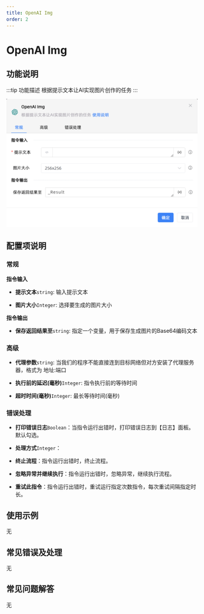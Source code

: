 ```yaml
---
title: OpenAI Img
order: 2
---
```


# OpenAI Img

## 功能说明

:::tip 功能描述
根据提示文本让AI实现图片创作的任务
:::

![OpenAIImg](../../../../assets/OpenAI%20Img_command.png)

## 配置项说明

### 常规

**指令输入**

- **提示文本**`string`: 输入提示文本

- **图片大小**`Integer`: 选择要生成的图片大小


**指令输出**

- **保存返回结果至**`string`: 指定一个变量，用于保存生成图片的Base64编码文本

### 高级

- **代理参数**`string`: 当我们的程序不能直接连到目标网络但对方安装了代理服务器，格式为 地址:端口

- **执行前的延迟(毫秒)**`Integer`: 指令执行前的等待时间

- **超时时间(毫秒)**`Integer`: 最长等待时间(毫秒)

### 错误处理

- **打印错误日志**`Boolean`：当指令运行出错时，打印错误日志到【日志】面板。默认勾选。

- **处理方式**`Integer`：

 - **终止流程**：指令运行出错时，终止流程。

 - **忽略异常并继续执行**：指令运行出错时，忽略异常，继续执行流程。

 - **重试此指令**：指令运行出错时，重试运行指定次数指令，每次重试间隔指定时长。

## 使用示例
无

## 常见错误及处理

无

## 常见问题解答

无

